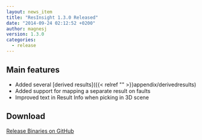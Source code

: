 ```yaml
---
layout: news_item
title: "ResInsight 1.3.0 Released"
date: "2014-09-24 02:12:52 +0200"
author: magnesj
version: 1.3.0
categories: 
  - release
---
```


## Main features

- Added several [derived results]({{< relref "" >}}appendix/derivedresults)
- Added support for mapping a separate result on faults
- Improved text in Result Info when picking in 3D scene  

## Download
[Release Binaries on GitHub](https://github.com/OPM/ResInsight/releases/tag/v1.3.0)

